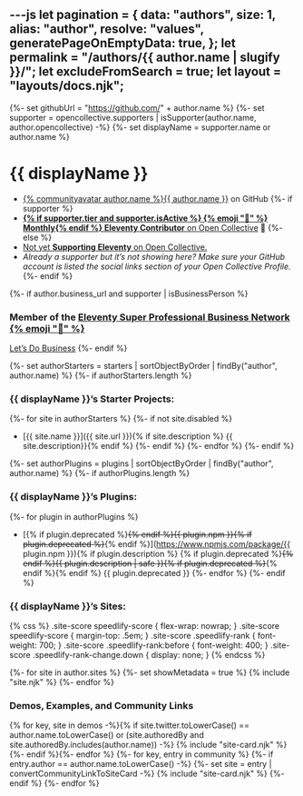 ---js
let pagination = {
	data: "authors",
	size: 1,
	alias: "author",
	resolve: "values",
	generatePageOnEmptyData: true,
};
let permalink = "/authors/{{ author.name | slugify }}/";
let excludeFromSearch = true;
let layout = "layouts/docs.njk";
---

<style>{% include "components/page-sites.css" %}</style>

{%- set githubUrl = "https://github.com/" + author.name %}
{%- set supporter = opencollective.supporters | isSupporter(author.name, author.opencollective) -%}
{%- set displayName = supporter.name or author.name %}

# {{ displayName }}

- <a href="{{ githubUrl }}">{% communityavatar author.name %}{{ author.name }}</a> on GitHub
{%- if supporter %}
- <a href="{{ supporter.profile }}" class="elv-externalexempt supporters-link"><strong>{% if supporter.tier and supporter.isActive %} {% emoji "📅" %} Monthly{% endif %} Eleventy Contributor</strong> on Open Collective</a> 🎈
{%- else %}
- <a href="https://opencollective.com/11ty">Not yet <strong>Supporting Eleventy</strong> on Open Collective.</a>
- <em>Already a supporter but it’s not showing here? Make sure your GitHub account is listed the <em>social links</em> section of your Open Collective Profile.</em>
{%- endif %}

{%- if author.business_url and supporter | isBusinessPerson %}

### Member of the [Eleventy Super Professional Business Network {% emoji "💼" %}](/super-professional-business-network/)

<a href="{{ author.business_url }}" class="btn-primary benchnine rainbow-active rainbow-active-noanim elv-externalexempt">Let’s Do Business</a>
{%- endif %}

{%- set authorStarters = starters | sortObjectByOrder | findBy("author", author.name) %}
{%- if authorStarters.length %}

### {{ displayName }}’s Starter Projects:

{%- for site in authorStarters %}
{%- if not site.disabled %}
- [{{ site.name }}]({{ site.url }}){% if site.description %} {{ site.description}}{% endif %}
{%- endif %}
{%- endfor %}
{%- endif %}

{%- set authorPlugins = plugins | sortObjectByOrder | findBy("author", author.name) %}
{%- if authorPlugins.length %}

### {{ displayName }}’s Plugins:

{%- for plugin in authorPlugins %}
- [{% if plugin.deprecated %}~~{% endif %}{{ plugin.npm }}{% if plugin.deprecated %}~~{% endif %}](https://www.npmjs.com/package/{{ plugin.npm }}){% if plugin.description %} {% if plugin.deprecated %}~~{% endif %}{{ plugin.description | safe }}{% if plugin.deprecated %}~~{% endif %}{% endif %} {{ plugin.deprecated }}
{%- endfor %}
{%- endif %}

### {{ displayName }}’s Sites:

{% css %}
.site-score speedlify-score {
flex-wrap: nowrap;
}
.site-score speedlify-score {
margin-top: .5em;
}
.site-score .speedlify-rank {
font-weight: 700;
}
.site-score .speedlify-rank:before {
font-weight: 400;
}
.site-score .speedlify-rank-change.down {
display: none;
}
{% endcss %}

<div class="fl sites-lo" style="--fl-gap-h: 2rem; --fl-gap-v: 1rem; --fl-stackpoint: 31.25em;">
{%- for site in author.sites %}
  {%- set showMetadata = true %}
  {% include "site.njk" %}
{%- endfor %}
</div>

### Demos, Examples, and Community Links

<div class="sites-vert">
  <div class="lo-grid">
{% for key, site in demos -%}{% if site.twitter.toLowerCase() == author.name.toLowerCase() or (site.authoredBy and site.authoredBy.includes(author.name)) -%}
  {% include "site-card.njk" %}
{%- endif %}{%- endfor %}
{%- for key, entry in community %}
{%- if entry.author == author.name.toLowerCase()  -%}
  {%- set site = entry | convertCommunityLinkToSiteCard -%}
  {% include "site-card.njk" %}
{%- endif %}
{%- endfor %}
  </div>
</div>
